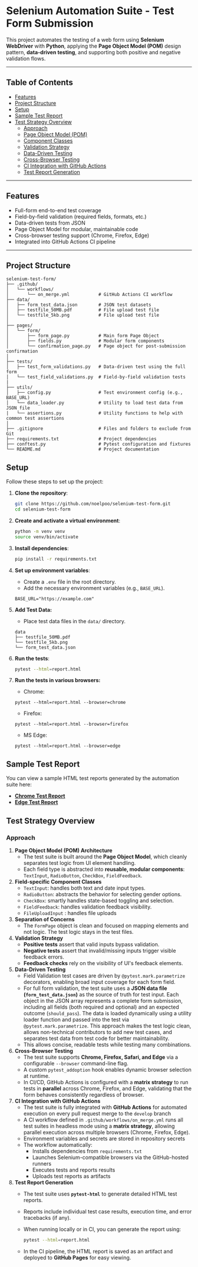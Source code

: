 # Selenium Automation Suite - Test Form Submission

This project automates the testing of a web form using **Selenium WebDriver** with **Python**, applying the **Page Object Model (POM)** design pattern, **data-driven testing**, and supporting both positive and negative validation flows.

---

## Table of Contents

- [Features](#features)
- [Project Structure](#project-structure)
- [Setup](#setup)
- [Sample Test Report](#sample-test-report)
- [Test Strategy Overview](#test-strategy-overview)
  - [Approach](#approach)
  - [Page Object Model (POM)](#page-object-model-pom-architecture)
  - [Component Classes](#field-specific-component-classes)
  - [Validation Strategy](#validation-strategy)
  - [Data-Driven Testing](#data-driven-testing)
  - [Cross-Browser Testing](#cross-browser-testing)
  - [CI Integration with GitHub Actions](#ci-integration-with-github-actions)
  - [Test Report Generation](#test-report-generation)

---

## Features
-  Full-form end-to-end test coverage
-  Field-by-field validation (required fields, formats, etc.)
-  Data-driven tests from JSON
-  Page Object Model for modular, maintainable code
-  Cross-browser testing support (Chrome, Firefox, Edge)
-  Integrated into GitHub Actions CI pipeline

---

## Project Structure

```
selenium-test-form/
├── .github/
│   └── workflows/
│       └── on_merge.yml           # GitHub Actions CI workflow
├── data/
│   ├── form_test_data.json        # JSON test datasets
│   ├── testfile_50MB.pdf          # File upload test file
│   └── testfile_5kb.png           # File upload test file
│
├── pages/
│   └── form/
│       ├── form_page.py           # Main form Page Object
│       ├── fields.py              # Modular form components 
│       └── confirmation_page.py   # Page object for post-submission confirmation
│
├── tests/
│   ├── test_form_validations.py   # Data-driven test using the full form
│   └── test_field_validations.py  # Field-by-field validation tests
|
├── utils/
│   ├── config.py                  # Test environment config (e.g., BASE_URL)
│   └── data_loader.py             # Utility to load test data from JSON file
|   └── assertions.py              # Utility functions to help with common test assertions
│
├── .gitignore                     # Files and folders to exclude from Git
├── requirements.txt               # Project dependencies
├── conftest.py                    # Pytest configuration and fixtures
└── README.md                      # Project documentation

```
## Setup

Follow these steps to set up the project:

1. **Clone the repository**:
    ```sh
    git clone https://github.com/noelpoo/selenium-test-form.git
    cd selenium-test-form
    ```

2. **Create and activate a virtual environment**:
    ```sh
    python -m venv venv
    source venv/bin/activate
    ```

3. **Install dependencies**:
    ```sh
    pip install -r requirements.txt
    ```

4. **Set up environment variables**:
    - Create a `.env` file in the root directory.
    - Add the necessary environment variables (e.g., `BASE_URL`).
    ```
    BASE_URL="https://example.com"
    ```

5. **Add Test Data:**
    - Place test data files in the `data/` directory.
    ```
    data
    ├── testfile_50MB.pdf
    └── testfile_5kb.png
    └── form_test_data.json
    ```

6. **Run the tests**:
    ```sh
    pytest --html=report.html
    ```
7. **Run the tests in various browsers:**
    - Chrome:
    ```
    pytest --html=report.html --browser=chrome
    ```
    - Firefox:
    ```
    pytest --html=report.html --browser=firefox
    ```
    - MS Edge:
    ```
    pytest --html=report.html --browser=edge
    ```

## Sample Test Report

You can view a sample HTML test reports generated by the automation suite here:

- **[Chrome Test Report](https://noelpoo.github.io/selenium-test-form/report.html?sort=result)**
- **[Edge Test Report](https://noelpoo.github.io/selenium-test-form/report-edge.html?sort=result)**

## Test Strategy Overview

### **Approach**

1. **Page Object Model (POM) Architecture**
    - The test suite is built around the **Page Object Model**, which cleanly separates test logic from UI element handling.
    - Each field type is abstracted into **reusable, modular components**: `TextInput`, `RadioButton`, `CheckBox`, `FieldFeedback`.
2. **Field-specific Component Classes**
    - `TextInput`: handles both text and date input types.
    - `RadioButton`: abstracts the behavior for selecting gender options.
    - `CheckBox`: smartly handles state-based toggling and selection.
    - `FieldFeedback`: handles validation feedback visibility.
    - `FileUploadInput` : handles file uploads
3. **Separation of Concerns**
    - The `FormPage` object is clean and focused on mapping elements and not logic. The test logic stays in the test files.
4. **Validation Strategy**
    - **Positive tests** assert that valid inputs bypass validation.
    - **Negative tests** assert that invalid/missing inputs trigger visible feedback errors.
    - **Feedback checks** rely on the visibility of UI's feedback elements.
5. **Data-Driven Testing**
    - Field Validation test cases are driven by `@pytest.mark.parametrize` decorators, enabling broad input coverage for each form field.
    - For full form validation, the test suite uses a **JSON data file (`form_test_data.json`)** as the source of truth for test input. Each object in the JSON array represents a complete form submission, including all fields (both required and optional) and an expected outcome (`should_pass`). The data is loaded dynamically using a utility loader function and passed into the test via `@pytest.mark.parametrize`. This approach makes the test logic clean, allows non-technical contributors to add new test cases, and separates test data from test code for better maintainability.
    - This allows concise, readable tests while testing many combinations.
6. **Cross-Browser Testing**
    - The test suite supports **Chrome, Firefox, Safari, and Edge** via a configurable `--browser` command-line flag.
    - A custom `pytest_addoption` hook enables dynamic browser selection at runtime.
    - In CI/CD, GitHub Actions is configured with a **matrix strategy** to run tests in **parallel** across Chrome, Firefox, and Edge, validating that the form behaves consistently regardless of browser.
7. **CI Integration with GitHub Actions**
    - The test suite is fully integrated with **GitHub Actions** for automated execution on every pull request merge to the `develop` branch
    - A CI workflow defined in `.github/workflows/on_merge.yml` runs all test suites in headless mode using a **matrix strategy**, allowing parallel execution across multiple browsers (Chrome, Firefox, Edge).
    - Environment variables and secrets are stored in repository secrets
    - The workflow automatically:
        - Installs dependencies from `requirements.txt`
        - Launches Selenium-compatible browsers via the GitHub-hosted runners
        - Executes tests and reports results
        - Uploads test reports as artifacts
8. **Test Report Generation**
    - The test suite uses **`pytest-html`** to generate detailed HTML test reports.
    - Reports include individual test case results, execution time, and error tracebacks (if any).
    - When running locally or in CI, you can generate the report using:
        
        ```bash
        pytest --html=report.html
        ```
        
    - In the CI pipeline, the HTML report is saved as an artifact and deployed to **GitHub Pages** for easy viewing.